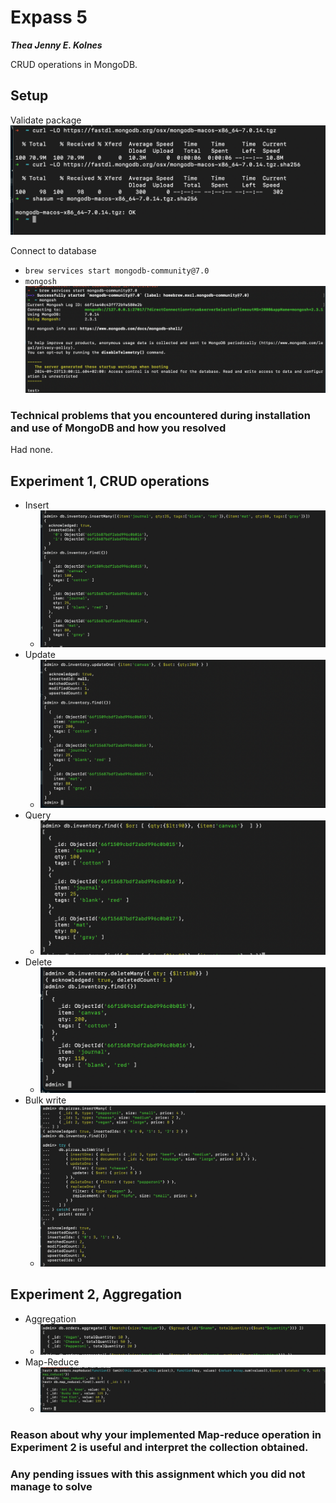 # Expass 5
_**Thea Jenny E. Kolnes**_

CRUD operations in MongoDB.

## Setup
Validate package
![setup](images/setup.png)

Connect to database
* `brew services start mongodb-community@7.0`
* `mongosh`
![connect](images/start.png)

### Technical problems that you encountered during installation and use of MongoDB and how you resolved
Had none.

## Experiment 1, CRUD operations

* Insert
  * ![insert](images/insert.png)
* Update
  * ![update](images/update.png)
* Query
  * ![query](images/query.png)
* Delete
  * ![delete](images/delete.png)
* Bulk write
  * ![bulk-write](images/bulk-write.png)

## Experiment 2, Aggregation
* Aggregation
  * ![aggregation](images/aggregation.png)
* Map-Reduce
  * ![map-reduce](images/map-reduce.png)

### Reason about why your implemented Map-reduce operation in Experiment 2 is useful and interpret the collection obtained.

### Any pending issues with this assignment which you did not manage to solve